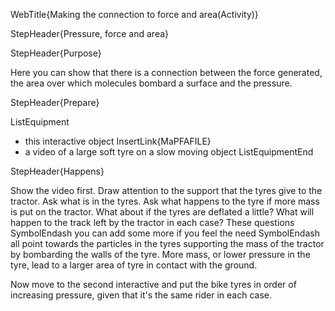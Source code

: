 WebTitle{Making the connection to force and area(Activity)}

StepHeader{Pressure, force and area}

StepHeader{Purpose}

Here you can show that there is a connection between the force generated, the area over which molecules bombard a surface and the pressure.

StepHeader{Prepare}

ListEquipment
- this interactive object InsertLink{MaPFAFILE}
- a video of a large soft tyre on a slow moving object
ListEquipmentEnd

StepHeader{Happens}

Show the video first. Draw attention to the support that the tyres give to the tractor. Ask what is in the tyres. Ask what happens to the tyre if more mass is put on the tractor. What about if the tyres are deflated a little? What will happen to the track left by the tractor in each case? These questions SymbolEndash you can add some more if you feel the need SymbolEndash all point towards the particles in the tyres supporting the mass of the tractor by bombarding the walls of the tyre. More mass, or lower pressure in the tyre, lead to a larger area of tyre in contact with the ground.

Now move to the second interactive and put the bike tyres in order of increasing pressure, given that it's the same rider in each case.
